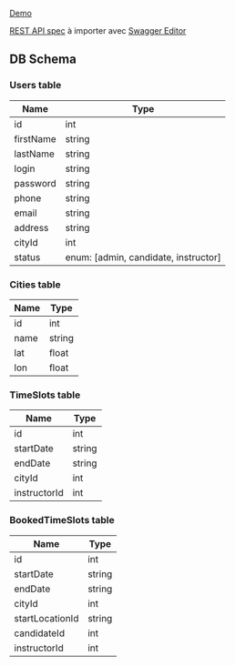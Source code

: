 [Demo](https://elaye.github.io/lpl/)

[REST API spec](https://raw.githubusercontent.com/elaye/lpl/develop/swagger.json) à importer avec [Swagger Editor](http://editor.swagger.io/)

## DB Schema

### Users table

| Name | Type |
| ---- | ---- |
| id | int |
| firstName | string |
| lastName | string |
| login | string |
| password | string |
| phone | string |
| email | string |
| address | string |
| cityId | int |
| status | enum: [admin, candidate, instructor] |

### Cities table

| Name | Type |
| ---- | ---- |
| id | int |
| name | string |
| lat | float |
| lon | float |


### TimeSlots table

| Name | Type |
| ---- | ---- |
| id | int |
| startDate | string |
| endDate | string
| cityId | int |
| instructorId | int |

### BookedTimeSlots table

| Name | Type |
| ---- | ---- |
| id | int |
| startDate | string |
| endDate | string |
| cityId | int |
| startLocationId | string |
| candidateId | int |
| instructorId | int |
